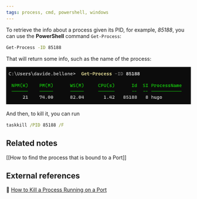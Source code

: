 ```yaml
---
tags: process, cmd, powershell, windows
---
```


To retrieve the info about a process given its PID, for example, _85188_, you can use the **PowerShell** command `Get-Process`:

```cmd
Get-Process -ID 85188
```

That will return some info, such as the name of the process:

![Process Info](./get-process-info.png)

And then, to kill it, you can run

```cmd
taskkill /PID 85188 /F
```

## Related notes

[[How to find the process that is bound to a Port]]

## External references

🔗 [How to Kill a Process Running on a Port](https://dev.to/smpnjn/how-to-kill-a-process-running-on-a-port-3pdf)
